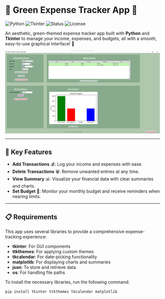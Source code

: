 # 💸 Green Expense Tracker App 💸
![Python](https://img.shields.io/badge/Python-3.x-blue.svg?style=for-the-badge&logo=python)
![Tkinter](https://img.shields.io/badge/Tkinter-UI%20Library-4CAF50.svg?style=for-the-badge&logo=python)
![Status](https://img.shields.io/badge/Status-Active-green?style=for-the-badge)
![License](https://img.shields.io/badge/License-MIT-yellow?style=for-the-badge)

An aesthetic, green-themed expense tracker app built with **Python** and **Tkinter** to manage your income, expenses, and budgets, all with a smooth, easy-to-use graphical interface! 🌱

![Expense Tracker App Screenshot](assets/main_screenshot.jpg)

---

## 🌟 Key Features

- **Add Transactions** 💰: Log your income and expenses with ease.
- **Delete Transactions** 🗑️: Remove unwanted entries at any time.
- **View Summary** 📊: Visualize your financial data with clear summaries and charts.
- **Set Budget** 🎯: Monitor your monthly budget and receive reminders when nearing limits.

---

## 📋 Requirements

This app uses several libraries to provide a comprehensive expense-tracking experience:

- **tkinter**: For GUI components
- **ttkthemes**: For applying custom themes
- **tkcalendar**: For date-picking functionality
- **matplotlib**: For displaying charts and summaries
- **json**: To store and retrieve data
- **os**: For handling file paths

To install the necessary libraries, run the following command:
```bash
pip install tkinter ttkthemes tkcalendar matplotlib
